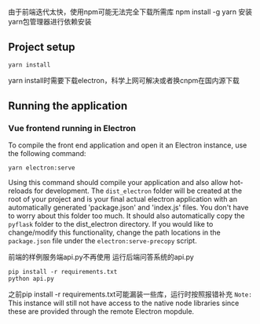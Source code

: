 ##
由于前端迭代太快，使用npm可能无法完全下载所需库
npm install -g yarn
安装yarn包管理器进行依赖安装
## Project setup

```shell
yarn install
```
yarn install时需要下载electron，科学上网可解决或者换cnpm在国内源下载
## Running the application

### Vue frontend running in Electron

To compile the front end application and open it an Electron instance, use the following command:

```shell
yarn electron:serve
```

Using this command should compile your application and also allow hot-reloads for development. The `dist_electron` folder will be created at the root of your project and is your final actual electron application with an automatically generated 'package.json' and 'index.js' files. You don't have to worry about this folder too much. It should also automatically copy the `pyflask` folder to the dist_electron directory. If you would like to change/modify this functionality, change the path locations in the `package.json` file under the `electron:serve-precopy` script.

前端的样例服务端api.py不再使用
运行后端问答系统的api.py

```shell
pip install -r requirements.txt
python api.py
```
之前pip install -r requirements.txt可能漏装一些库，运行时按照报错补充
`Note:` This instance will still not have access to the native node libraries since these are provided through the remote Electron mopdule.

